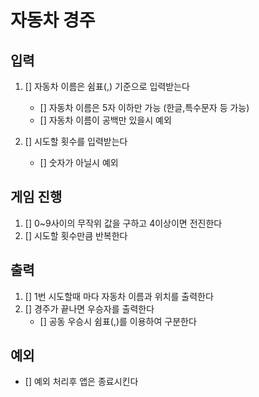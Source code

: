# 자동차 경주

## 입력

1. [] 자동차 이름은 쉼표(,) 기준으로 입력받는다

   - [] 자동차 이름은 5자 이하만 가능 (한글,특수문자 등 가능)
   - [] 자동차 이름이 공백만 있을시 예외

2. [] 시도할 횟수를 입력받는다
   - [] 숫자가 아닐시 예외

## 게임 진행

1. [] 0~9사이의 무작위 값을 구하고 4이상이면 전진한다
2. [] 시도할 횟수만큼 반복한다

## 출력

1. [] 1번 시도할때 마다 자동차 이름과 위치를 출력한다
2. [] 경주가 끝나면 우승자를 출력한다
   - [] 공동 우승시 쉼표(,)를 이용하여 구분한다

## 예외

- [] 예외 처리후 앱은 종료시킨다
